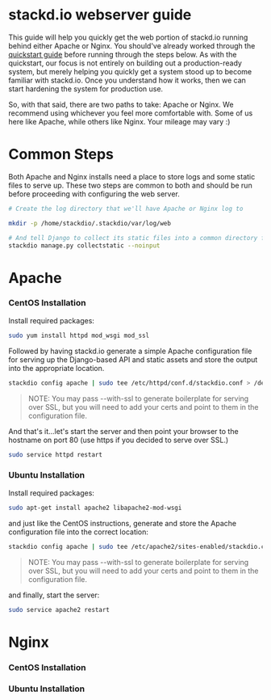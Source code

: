 # stackd.io webserver guide

This guide will help you quickly get the web portion of stackd.io running behind either Apache or Nginx. You should've already worked through the [quickstart guide](quickstart.md) before running through the steps below. As with the quickstart, our focus is not entirely on building out a production-ready system, but merely helping you quickly get a system stood up to become familiar with stackd.io. Once you understand how it works, then we can start hardening the system for production use.

So, with that said, there are two paths to take: Apache or Nginx. We recommend using whichever you feel more comfortable with. Some of us here like Apache, while others like Nginx. Your mileage may vary :)

# Common Steps

Both Apache and Nginx installs need a place to store logs and some static files to serve up. These two steps are common to both and should be run before proceeding with configuring the web server.

```bash
# Create the log directory that we'll have Apache or Nginx log to

mkdir -p /home/stackdio/.stackdio/var/log/web

# And tell Django to collect its static files into a common directory for the webserver to serve up
stackdio manage.py collectstatic --noinput
```

# Apache

### CentOS Installation

Install required packages:

```bash
sudo yum install httpd mod_wsgi mod_ssl
```

Followed by having stackd.io generate a simple Apache configuration file for serving up the Django-based API and static assets and store the output into the appropriate location.

```bash
stackdio config apache | sudo tee /etc/httpd/conf.d/stackdio.conf > /dev/null
```

> NOTE: You may pass --with-ssl to generate boilerplate for serving over SSL, but you will need to add your certs and point to them in the configuration file.

And that's it...let's start the server and then point your browser to the hostname on port 80 (use https if you decided to serve over SSL.)

```bash
sudo service httpd restart
```

### Ubuntu Installation

Install required packages:

```bash
sudo apt-get install apache2 libapache2-mod-wsgi
```

and just like the CentOS instructions, generate and store the Apache configuration file into the correct location:

```bash
stackdio config apache | sudo tee /etc/apache2/sites-enabled/stackdio.conf > /dev/null
```

> NOTE: You may pass --with-ssl to generate boilerplate for serving over SSL, but you will need to add your certs and point to them in the configuration file.

and finally, start the server:

```bash
sudo service apache2 restart
```

# Nginx

### CentOS Installation

### Ubuntu Installation
